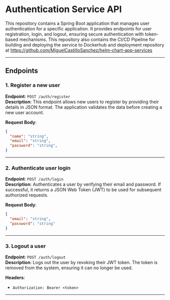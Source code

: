 # Authentication Service API

This repository contains a Spring Boot application that manages user authentication for a specific application. It provides endpoints for user registration, login, and logout, ensuring secure authentication with token-based mechanisms. This repository also contains the CI/CD Pipeline for building and deploying the service to Dockerhub and deployment repository at https://github.com/MiguelCastilloSanchez/helm-chart-app-services

---

## Endpoints

### **1. Register a new user**
**Endpoint**: `POST /auth/register`  
**Description**: This endpoint allows new users to register by providing their details in JSON format. The application validates the data before creating a new user account.

**Request Body**:  
```json
{
  "name": "string",
  "email": "string",
  "password": "string",
}
```

---

### **2. Authenticate user login**
**Endpoint**: `POST /auth/login`  
**Description**: Authenticates a user by verifying their email and password. If successful, it returns a JSON Web Token (JWT) to be used for subsequent authorized requests.

**Request Body**:  
```json
{
  "email": "string",
  "password": "string"
}
```

---

### **3. Logout a user**
**Endpoint**: `POST /auth/logout`  
**Description**: Logs out the user by revoking their JWT token. The token is removed from the system, ensuring it can no longer be used.

**Headers**:  
- `Authorization: Bearer <token>`

---